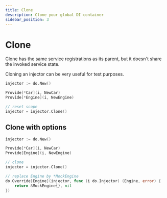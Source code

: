 ```yaml
---
title: Clone
description: Clone your global DI container
sidebar_position: 3
---
```


# Clone

Clone has the same service registrations as its parent, but it doesn't share the invoked service state.

Cloning an injector can be very useful for test purposes.

```go
injector := do.New()

Provide[*Car](i, NewCar)
Provide[*Engine](i, NewEngine)

// reset scope
injector = injector.Clone()
```

## Clone with options

```go
injector := do.New()

Provide[*Car](i, NewCar)
Provide[Engine](i, NewEngine)

// clone
injector = injector.Clone()

// replace Engine by *MockEngine
do.Override[Engine](injector, func (i do.Injector) (Engine, error) {
    return &MockEngine{}, nil
})
```
